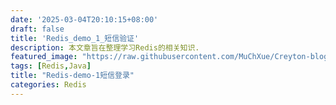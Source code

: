 ```yaml
---
date: '2025-03-04T20:10:15+08:00'
draft: false
title: 'Redis_demo_1_短信验证'
description: 本文章旨在整理学习Redis的相关知识.
featured_image: "https://raw.githubusercontent.com/MuChXue/Creyton-blog/main/images/Redis_photo.png"
tags: [Redis,Java]
title: "Redis-demo-1短信登录"
categories: Redis
---
```


